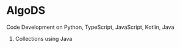 # AlgoDS
Code Development on Python, TypeScript, JavaScript, Kotlin, Java
1. Collections using Java
